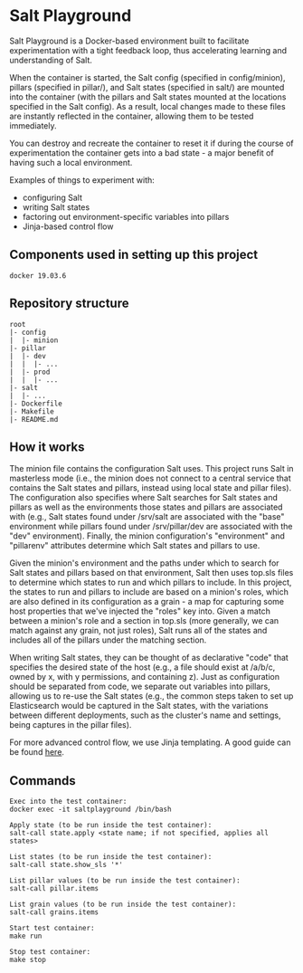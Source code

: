 # Salt Playground
Salt Playground is a Docker-based environment built to facilitate experimentation with a tight feedback loop, thus accelerating learning and understanding of Salt.

When the container is started, the Salt config (specified in config/minion), pillars (specified in pillar/), and Salt states (specified in salt/) are mounted into the container (with the pillars and Salt states mounted at the locations specified in the Salt config). As a result, local changes made to these files are instantly reflected in the container, allowing them to be tested immediately.

You can destroy and recreate the container to reset it if during the course of experimentation the container gets into a bad state - a major benefit of having such a local environment.

Examples of things to experiment with:

- configuring Salt
- writing Salt states
- factoring out environment-specific variables into pillars
- Jinja-based control flow

## Components used in setting up this project
```
docker 19.03.6
```

## Repository structure
```
root
|- config
|  |- minion
|- pillar
|  |- dev
|  |  |- ...
|  |- prod
|  |  |- ...
|- salt
|  |- ...
|- Dockerfile
|- Makefile
|- README.md
```

## How it works
The minion file contains the configuration Salt uses. This project runs Salt in masterless mode (i.e., the minion does not connect to a central service that contains the Salt states and pillars, instead using local state and pillar files). The configuration also specifies where Salt searches for Salt states and pillars as well as the environments those states and pillars are associated with (e.g., Salt states found under /srv/salt are associated with the "base" environment while pillars found under /srv/pillar/dev are associated with the "dev" environment). Finally, the minion configuration's  "environment" and "pillarenv" attributes determine which Salt states and pillars to use.

Given the minion's environment and the paths under which to search for Salt states and pillars based on that environment, Salt then uses top.sls files to determine which states to run and which pillars to include. In this project, the states to run and pillars to include are based on a minion's roles, which are also defined in its configuration as a grain - a map for capturing some host properties that we've injected the "roles" key into. Given a match between a minion's role and a section in top.sls (more generally, we can match against any grain, not just roles), Salt runs all of the states and includes all of the pillars under the matching section.

When writing Salt states, they can be thought of as declarative "code" that specifies the desired state of the host (e.g., a file should exist at /a/b/c, owned by x, with y permissions, and containing z). Just as configuration should be separated from code, we separate out variables into pillars, allowing us to re-use the Salt states (e.g., the common steps taken to set up Elasticsearch would be captured in the Salt states, with the variations between different deployments, such as the cluster's name and settings, being captures in the pillar files).

For more advanced control flow, we use Jinja templating. A good guide can be found [here](https://docs.saltstack.com/en/latest/topics/jinja/index.html).

## Commands
```
Exec into the test container:
docker exec -it saltplayground /bin/bash

Apply state (to be run inside the test container):
salt-call state.apply <state name; if not specified, applies all states>

List states (to be run inside the test container):
salt-call state.show_sls '*'

List pillar values (to be run inside the test container):
salt-call pillar.items

List grain values (to be run inside the test container):
salt-call grains.items

Start test container:
make run

Stop test container:
make stop
```
